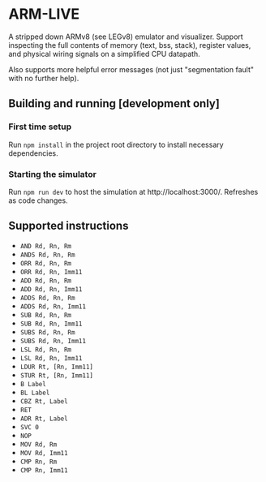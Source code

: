 # ARM-LIVE
A stripped down ARMv8 (see LEGv8) emulator and visualizer. Support inspecting the full contents of memory (text, bss, stack), register values, and physical wiring signals on a simplified CPU datapath.

Also supports more helpful error messages (not just "segmentation fault" with no further help).

## Building and running [development only]
### First time setup
Run `npm install` in the project root directory to install necessary dependencies.
### Starting the simulator
Run `npm run dev` to host the simulation at http://localhost:3000/. Refreshes as code changes.

## Supported instructions
* `AND Rd, Rn, Rm`
* `ANDS Rd, Rn, Rm`
* `ORR Rd, Rn, Rm`
* `ORR Rd, Rn, Imm11`
* `ADD Rd, Rn, Rm`
* `ADD Rd, Rn, Imm11`
* `ADDS Rd, Rn, Rm`
* `ADDS Rd, Rn, Imm11`
* `SUB Rd, Rn, Rm`
* `SUB Rd, Rn, Imm11`
* `SUBS Rd, Rn, Rm`
* `SUBS Rd, Rn, Imm11`
* `LSL Rd, Rn, Rm`
* `LSL Rd, Rn, Imm11`
* `LDUR Rt, [Rn, Imm11]`
* `STUR Rt, [Rn, Imm11]`
* `B Label`
* `BL Label`
* `CBZ Rt, Label`
* `RET`
* `ADR Rt, Label`
* `SVC 0`
* `NOP`
* `MOV Rd, Rm`
* `MOV Rd, Imm11`
* `CMP Rn, Rm`
* `CMP Rn, Imm11`
